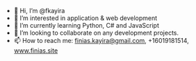 - 👋 Hi, I’m @fkayira
- 👀 I’m interested in application & web development
- 🌱 I’m currently learning Python, C# and JavaScript
- 💞️ I’m looking to collaborate on any development projects.
- 📫 How to reach me: finias.kayira@gmail.com, +16019181514, www.finias.site

<!---
fkayira/fkayira is a ✨ special ✨ repository because its `README.md` (this file) appears on your GitHub profile.
You can click the Preview link to take a look at your changes.
--->
